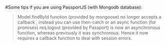 #Some tips if you are using PassportJS (with Mongodb database):
> Model.findById function (provided by mongoose) no longer accepts a callback , instead you can use then-catch or an async function (for promises)
> req.logout (provided by Passport) is now an asynchronous function, whereas previously it was synchronous. Hence it now requires a callback function to deal with session errors. 
